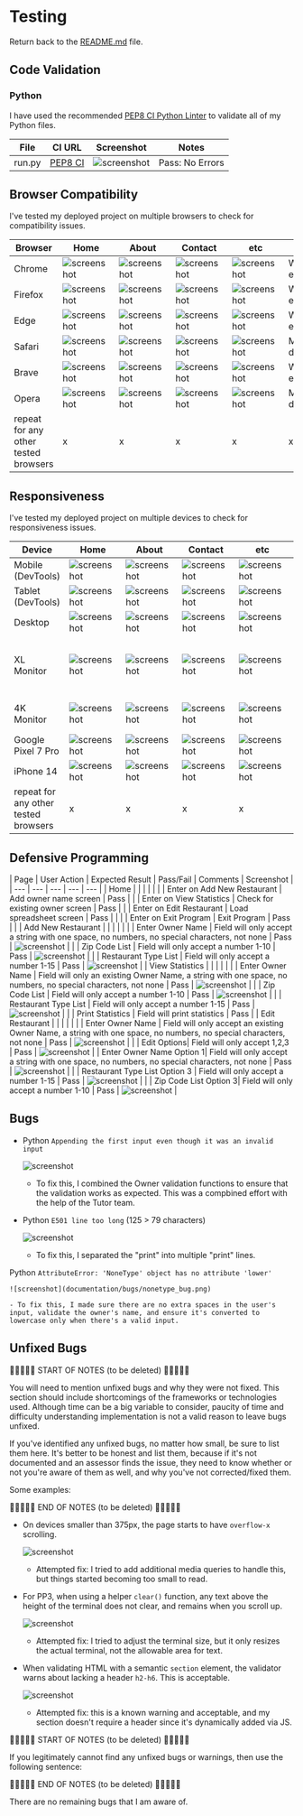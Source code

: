 # Testing

Return back to the [README.md](README.md) file.

## Code Validation

### Python

I have used the recommended [PEP8 CI Python Linter](https://pep8ci.herokuapp.com) to validate all of my Python files.

| File | CI URL | Screenshot | Notes |
| --- | --- | --- | --- |
| run.py | [PEP8 CI](https://pep8ci.herokuapp.com/https://raw.githubusercontent.com/primarypigments/new_restaurant/main/run.py) | ![screenshot](documentation/python_linter.png) | Pass: No Errors |

## Browser Compatibility

I've tested my deployed project on multiple browsers to check for compatibility issues.

| Browser | Home | About | Contact | etc | Notes |
| --- | --- | --- | --- | --- | --- |
| Chrome | ![screenshot](documentation/browser-chrome-home.png) | ![screenshot](documentation/browser-chrome-about.png) | ![screenshot](documentation/browser-chrome-contact.png) | ![screenshot](documentation/browser-chrome-etc.png) | Works as expected |
| Firefox | ![screenshot](documentation/browser-firefox-home.png) | ![screenshot](documentation/browser-firefox-about.png) | ![screenshot](documentation/browser-firefox-contact.png) | ![screenshot](documentation/browser-firefox-etc.png) | Works as expected |
| Edge | ![screenshot](documentation/browser-edge-home.png) | ![screenshot](documentation/browser-edge-about.png) | ![screenshot](documentation/browser-chrome-edge.png) | ![screenshot](documentation/browser-edge-etc.png) | Works as expected |
| Safari | ![screenshot](documentation/browser-safari-home.png) | ![screenshot](documentation/browser-safari-about.png) | ![screenshot](documentation/browser-safari-contact.png) | ![screenshot](documentation/browser-safari-etc.png) | Minor CSS differences |
| Brave | ![screenshot](documentation/browser-brave-home.png) | ![screenshot](documentation/browser-brave-about.png) | ![screenshot](documentation/browser-brave-contact.png) | ![screenshot](documentation/browser-brave-etc.png) | Works as expected |
| Opera | ![screenshot](documentation/browser-opera-home.png) | ![screenshot](documentation/browser-opera-about.png) | ![screenshot](documentation/browser-opera-contact.png) | ![screenshot](documentation/browser-opera-etc.png) | Minor differences |
| repeat for any other tested browsers | x | x | x | x | x |

## Responsiveness

I've tested my deployed project on multiple devices to check for responsiveness issues.

| Device | Home | About | Contact | etc | Notes |
| --- | --- | --- | --- | --- | --- |
| Mobile (DevTools) | ![screenshot](documentation/responsive-mobile-home.png) | ![screenshot](documentation/responsive-mobile-about.png) | ![screenshot](documentation/responsive-mobile-contact.png) | ![screenshot](documentation/responsive-mobile-etc.png) | Works as expected |
| Tablet (DevTools) | ![screenshot](documentation/responsive-tablet-home.png) | ![screenshot](documentation/responsive-tablet-about.png) | ![screenshot](documentation/responsive-tablet-contact.png) | ![screenshot](documentation/responsive-tablet-etc.png) | Works as expected |
| Desktop | ![screenshot](documentation/responsive-desktop-home.png) | ![screenshot](documentation/responsive-desktop-about.png) | ![screenshot](documentation/responsive-desktop-contact.png) | ![screenshot](documentation/responsive-desktop-etc.png) | Works as expected |
| XL Monitor | ![screenshot](documentation/responsive-xl-home.png) | ![screenshot](documentation/responsive-xl-about.png) | ![screenshot](documentation/responsive-xl-contact.png) | ![screenshot](documentation/responsive-xl-etc.png) | Scaling starts to have minor issues |
| 4K Monitor | ![screenshot](documentation/responsive-4k-home.png) | ![screenshot](documentation/responsive-4k-about.png) | ![screenshot](documentation/responsive-4k-contact.png) | ![screenshot](documentation/responsive-4k-etc.png) | Noticeable scaling issues |
| Google Pixel 7 Pro | ![screenshot](documentation/responsive-pixel-home.png) | ![screenshot](documentation/responsive-pixel-about.png) | ![screenshot](documentation/responsive-pixel-contact.png) | ![screenshot](documentation/responsive-pixel-etc.png) | Works as expected |
| iPhone 14 | ![screenshot](documentation/responsive-iphone-home.png) | ![screenshot](documentation/responsive-iphone-about.png) | ![screenshot](documentation/responsive-iphone-contact.png) | ![screenshot](documentation/responsive-iphone-etc.png) | Works as expected |
| repeat for any other tested browsers | x | x | x | x | x |

## Defensive Programming

| Page | User Action | Expected Result | Pass/Fail | Comments | Screenshot |
| --- | --- | --- | --- | --- |
| Home | | | | |
| | Enter on Add New Restaurant | Add owner name screen | Pass | 
| | Enter on View Statistics | Check for existing owner screen | Pass | 
| | Enter on Edit Restaurant | Load spreadsheet screen | Pass | |
| | Enter on Exit Program | Exit Program | Pass | |
| Add New Restaurant | | | | |
| | Enter Owner Name | Field will only accept a string with one space, no numbers, no special characters, not none | Pass | ![screenshot](documentation/defensive/defensive_programming_owner_name.png) |
| | Zip Code List | Field will only accept a number 1-10 | Pass | ![screenshot](documentation/defensive/defensive_programming_zip.png) |
| | Restaurant Type List | Field will only accept a number 1-15 | Pass | ![screenshot](documentation/defensive/defensive_programming_restaurant.png) |
| View Statistics | | | | |
| | Enter Owner Name | Field will only an existing Owner Name, a string with one space, no numbers, no special characters, not none | Pass | ![screenshot](documentation/defensive/defensive_programming_owner_stat.png) |
| | Zip Code List | Field will only accept a number 1-10 | Pass | ![screenshot](documentation/defensive/defensive_programming_zip.png) |
| | Restaurant Type List | Field will only accept a number 1-15 | Pass | ![screenshot](documentation/defensive/defensive_programming_restaurant.png) |
| | Print Statistics | Field will print statistics | Pass | 
| Edit Restaurant | | | | |
| | Enter Owner Name | Field will only accept an existing Owner Name, a string with one space, no numbers, no special characters, not none | Pass | ![screenshot](documentation/defensive/defensive_programming_owner_edit.png) |
| | Edit Options| Field will only accept 1,2,3 | Pass | ![screenshot](documentation/defensive/defensive_programming_edit_options.png) |
| Enter Owner Name Option 1| Field will only accept a string with one space, no numbers, no special characters, not none | Pass | ![screenshot](documentation/defensive/defensive_programming_owner_name.png) |
| | Restaurant Type List Option 3 | Field will only accept a number 1-15 | Pass | ![screenshot](documentation/defensive/defensive_programming_restaurant.png) |
| | Zip Code List Option 3| Field will only accept a number 1-10 | Pass | ![screenshot](documentation/defensive/defensive_programming_zip.png) |

## Bugs

- Python `Appending the first input even though it was an invalid input` 

    ![screenshot](documentation/bugs/appending_numbers_bug.png)

    - To fix this, I combined the Owner validation functions to ensure that the validation works as expected. This was a compbined effort with the help of the Tutor team.

- Python `E501 line too long` (125 > 79 characters)

    ![screenshot](documentation/bugs/long_line_bug.png)

    - To fix this, I separated the "print" into multiple "print" lines.

Python `AttributeError: 'NoneType' object has no attribute 'lower'` 

    ![screenshot](documentation/bugs/nonetype_bug.png)

    - To fix this, I made sure there are no extra spaces in the user's input, validate the owner's name, and ensure it's converted to lowercase only when there's a valid input.
    
## Unfixed Bugs

🛑🛑🛑🛑🛑 START OF NOTES (to be deleted) 🛑🛑🛑🛑🛑

You will need to mention unfixed bugs and why they were not fixed.
This section should include shortcomings of the frameworks or technologies used.
Although time can be a big variable to consider, paucity of time and difficulty understanding
implementation is not a valid reason to leave bugs unfixed.

If you've identified any unfixed bugs, no matter how small, be sure to list them here.
It's better to be honest and list them, because if it's not documented and an assessor finds the issue,
they need to know whether or not you're aware of them as well, and why you've not corrected/fixed them.

Some examples:

🛑🛑🛑🛑🛑 END OF NOTES (to be deleted) 🛑🛑🛑🛑🛑

- On devices smaller than 375px, the page starts to have `overflow-x` scrolling.

    ![screenshot](documentation/unfixed-bug01.png)

    - Attempted fix: I tried to add additional media queries to handle this, but things started becoming too small to read.

- For PP3, when using a helper `clear()` function, any text above the height of the terminal does not clear, and remains when you scroll up.

    ![screenshot](documentation/unfixed-bug02.png)

    - Attempted fix: I tried to adjust the terminal size, but it only resizes the actual terminal, not the allowable area for text.

- When validating HTML with a semantic `section` element, the validator warns about lacking a header `h2-h6`. This is acceptable.

    ![screenshot](documentation/unfixed-bug03.png)

    - Attempted fix: this is a known warning and acceptable, and my section doesn't require a header since it's dynamically added via JS.

🛑🛑🛑🛑🛑 START OF NOTES (to be deleted) 🛑🛑🛑🛑🛑

If you legitimately cannot find any unfixed bugs or warnings, then use the following sentence:

🛑🛑🛑🛑🛑 END OF NOTES (to be deleted) 🛑🛑🛑🛑🛑

There are no remaining bugs that I am aware of.
